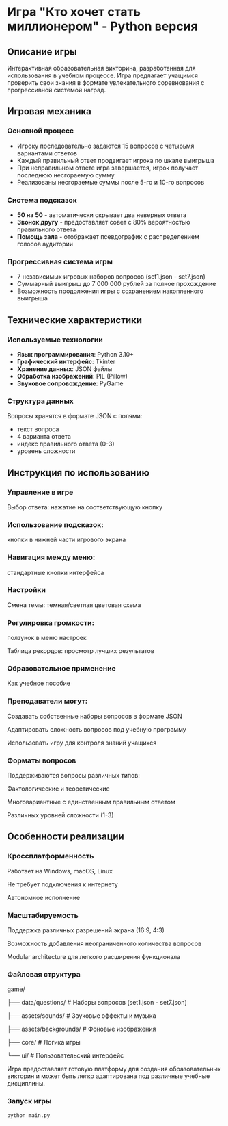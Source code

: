 # Игра "Кто хочет стать миллионером" - Python версия

## Описание игры
Интерактивная образовательная викторина, разработанная для использования в учебном процессе. Игра предлагает учащимся проверить свои знания в формате увлекательного соревнования с прогрессивной системой наград.

## Игровая механика

### Основной процесс
- Игроку последовательно задаются 15 вопросов с четырьмя вариантами ответов
- Каждый правильный ответ продвигает игрока по шкале выигрыша
- При неправильном ответе игра завершается, игрок получает последнюю несгораемую сумму
- Реализованы несгораемые суммы после 5-го и 10-го вопросов

### Система подсказок
- **50 на 50** - автоматически скрывает два неверных ответа
- **Звонок другу** - предоставляет совет с 80% вероятностью правильного ответа  
- **Помощь зала** - отображает псевдографик с распределением голосов аудитории

### Прогрессивная система игры
- 7 независимых игровых наборов вопросов (set1.json - set7.json)
- Суммарный выигрыш до 7 000 000 рублей за полное прохождение
- Возможность продолжения игры с сохранением накопленного выигрыша

## Технические характеристики

### Используемые технологии
- **Язык программирования**: Python 3.10+
- **Графический интерфейс**: Tkinter
- **Хранение данных**: JSON файлы
- **Обработка изображений**: PIL (Pillow)
- **Звуковое сопровождение**: PyGame

### Структура данных
Вопросы хранятся в формате JSON с полями:
- текст вопроса
- 4 варианта ответа
- индекс правильного ответа (0-3)
- уровень сложности

## Инструкция по использованию

### Управление в игре
Выбор ответа: нажатие на соответствующую кнопку

### Использование подсказок: 

кнопки в нижней части игрового экрана

### Навигация между меню: 
стандартные кнопки интерфейса

### Настройки
Смена темы: темная/светлая цветовая схема

### Регулировка громкости:
ползунок в меню настроек

Таблица рекордов: просмотр лучших результатов

### Образовательное применение
Как учебное пособие
### Преподаватели могут:

Создавать собственные наборы вопросов в формате JSON

Адаптировать сложность вопросов под учебную программу

Использовать игру для контроля знаний учащихся

### Форматы вопросов
Поддерживаются вопросы различных типов:

Фактологические и теоретические

Многовариантные с единственным правильным ответом

Различных уровней сложности (1-3)

## Особенности реализации
### Кроссплатформенность
Работает на Windows, macOS, Linux

Не требует подключения к интернету

Автономное исполнение

### Масштабируемость
Поддержка различных разрешений экрана (16:9, 4:3)

Возможность добавления неограниченного количества вопросов

Modular architecture для легкого расширения функционала

### Файловая структура

game/

├── data/questions/     # Наборы вопросов (set1.json - set7.json)

├── assets/sounds/      # Звуковые эффекты и музыка

├── assets/backgrounds/ # Фоновые изображения

├── core/              # Логика игры

└── ui/                # Пользовательский интерфейс

Игра предоставляет готовую платформу для создания образовательных 
викторин и может быть легко адаптирована под различные учебные 
дисциплины.

### Запуск игры
```bash
python main.py